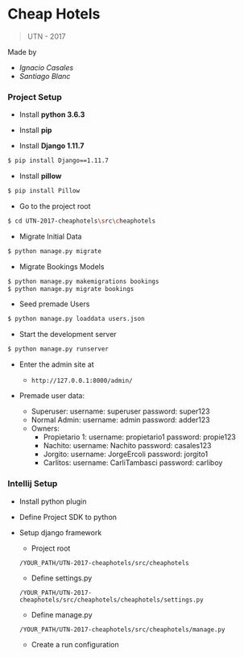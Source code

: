 # Cheap Hotels

> UTN - 2017

Made by

 - _Ignacio Casales_
 - _Santiago Blanc_

### Project Setup

- Install **python 3.6.3**

- Install **pip**

- Install **Django 1.11.7** 
```Bash
$ pip install Django==1.11.7
```

- Install **pillow**

````Bash
$ pip install Pillow
````

- Go to the project root

````Bash
$ cd UTN-2017-cheaphotels\src\cheaphotels
````


- Migrate Initial Data

````bash
$ python manage.py migrate
````

- Migrate Bookings Models
````bash
$ python manage.py makemigrations bookings
$ python manage.py migrate bookings
````

- Seed premade Users

````Bash
$ python manage.py loaddata users.json
````

- Start the development server
````Bash
$ python manage.py runserver
````

- Enter the admin site at 
 
    - `http://127.0.0.1:8000/admin/`

- Premade user data:
	- Superuser:
		username: superuser
		password: super123
	- Normal Admin:
		username: admin
		password: adder123
	- Owners:
		- Propietario 1:
			username: propietario1
			password: propie123
		- Nachito:
			username: Nachito
			password: casales123
		- Jorgito:
			username: JorgeErcoli
			password: jorgito1
		- Carlitos:
			username: CarliTambasci
			password: carliboy				

### Intellij Setup

- Install python plugin

- Define Project SDK to python

- Setup django framework

    - Project root
    
    `/YOUR_PATH/UTN-2017-cheaphotels/src/cheaphotels`
    
    - Define settings.py
    
    `/YOUR_PATH/UTN-2017-cheaphotels/src/cheaphotels/cheaphotels/settings.py`
    
    - Define manage.py
    
    `/YOUR_PATH/UTN-2017-cheaphotels/src/cheaphotels/manage.py`
    
    - Create a run configuration
